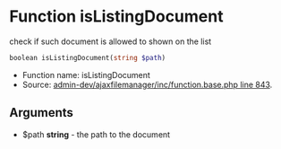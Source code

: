 Function isListingDocument
===========================

check if such document is allowed to shown on the list



```php
boolean isListingDocument(string $path)
```

* Function name: isListingDocument
* Source: [admin-dev/ajaxfilemanager/inc/function.base.php line 843](https://github.com/PrestaShop/PrestaShop/blob/1.6.0.3/admin-dev/ajaxfilemanager/inc/function.base.php#L843).

Arguments
---------

* $path **string** - the path to the document

